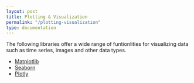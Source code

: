 ```yaml
---
layout: post
title: Plotting & Visualization
permalink: "/plotting-visualization"
type: documentation
---
```


The following libraries offer a wide range of funtionlities for visualizing data such as time series, images and other data types.

-   [Matplotlib](https://matplotlib.org/)
-   [Seaborn](https://seaborn.pydata.org/)
-   [Plotly](https://plot.ly/python/)